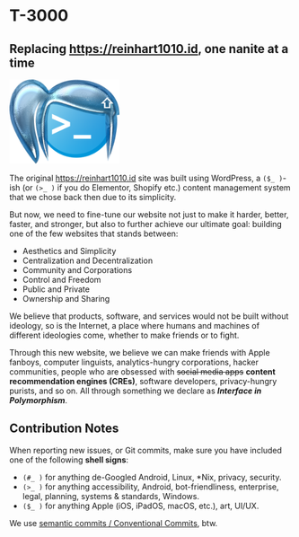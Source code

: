 # T-3000
## Replacing https://reinhart1010.id, one nanite at a time

<picture>
    <source src="public/img/icons/shell-blue-female-neutral.avif" type="image/avif">
    <source src="public/img/icons/shell-blue-female-neutral.heic" type="image/heic">
    <source src="public/img/icons/shell-blue-female-neutral.webp" type="image/webp">
    <source src="public/img/icons/shell-blue-female-neutral.png" type="image/png">
    <img src="public/img/icons/shell-blue-female-neutral.png" height="150">
</picture>

The original https://reinhart1010.id site was built using WordPress, a `($_ )`-ish (or `(>_ )` if you do Elementor, Shopify etc.) content management system that we chose back then due to its simplicity.

But now, we need to fine-tune our website not just to make it harder, better, faster, and stronger, but also to further achieve our ultimate goal: building one of the few websites that stands between:

+ Aesthetics and Simplicity
+ Centralization and Decentralization
+ Community and Corporations
+ Control and Freedom
+ Public and Private
+ Ownership and Sharing

We believe that products, software, and services would not be built without ideology, so is the Internet, a place where humans and machines of different ideologies come, whether to make friends or to fight.

Through this new website, we believe we can make friends with Apple fanboys, computer linguists, analytics-hungry corporations, hacker communities, people who are obsessed with ~~social media apps~~ **content recommendation engines (CREs)**, software developers, privacy-hungry purists, and so on. All through something we declare as ***Interface in Polymorphism***.

## Contribution Notes
When reporting new issues, or Git commits, make sure you have included one of the following **shell signs**:

+ `(#_ )` for anything de-Googled Android, Linux, *Nix, privacy, security.
+ `(>_ )` for anything accessibility, Android, bot-friendliness, enterprise, legal, planning, systems & standards, Windows.
+ `($_ )` for anything Apple (iOS, iPadOS, macOS, etc.), art, UI/UX.

We use [semantic commits / Conventional Commits](https://www.conventionalcommits.org/en/v1.0.0/), btw.
